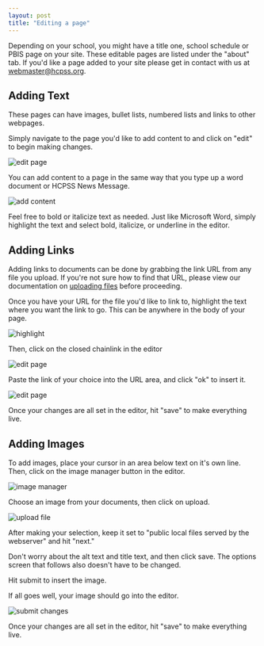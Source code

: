 ```yaml
---
layout: post
title: "Editing a page"
---
```


Depending on your school, you might have a title one, school schedule or PBIS page on your site. These editable pages are listed under the "about" tab. If you'd like a page added to your site please get in contact with us at [webmaster@hcpss.org](mailto:webmaster@hcpss.org).

## Adding Text

These pages can have images, bullet lists, numbered lists and links to other webpages.

Simply navigate to the page you'd like to add content to and click on "edit" to begin making changes. 

![edit page](/schoolsites-help/images/pages/edit.png)

You can add content to a page in the same way that you type up a word document or HCPSS News Message.

<a name="wysiwyg"></a>

![add content](/schoolsites-help/images/pages/page-wysiwyg.png)

Feel free to bold or italicize text as needed. Just like Microsoft Word, simply highlight the text and select bold, italicize, or underline in the editor.

## Adding Links

Adding links to documents can be done by grabbing the link URL from any file you upload. If you're not sure how to find that URL, please view our documentation on [uploading files](/schoolsites-help/2014/07/15/uploading-files/) before proceeding.

Once you have your URL for the file you'd like to link to, highlight the text where you want the link to go. This can be anywhere in the body of your page.

![highlight](/schoolsites-help/images/pages/highlight-text.png)

Then, click on the closed chainlink in the editor

![edit page](/schoolsites-help/images/pages/link-editor.png)

Paste the link of your choice into the URL area, and click "ok" to insert it. 

![edit page](/schoolsites-help/images/pages/insert-link.png)

Once your changes are all set in the editor, hit "save" to make everything live. 

## Adding Images

To add images, place your cursor in an area below text on it's own line. Then, click on the image manager button in the editor. 

![image manager](/schoolsites-help/images/pages/image-manager.png)

Choose an image from your documents, then click on upload. 

![upload file](/schoolsites-help/images/pages/upload-file.png)

After making your selection, keep it set to "public local files served by the webserver" and hit "next."

Don't worry about the alt text and title text, and then click save. The options screen that follows also doesn't have to be changed. 

Hit submit to insert the image. 

If all goes well, your image should go into the editor.

![submit changes](/schoolsites-help/images/pages/submitted-image.png)

Once your changes are all set in the editor, hit "save" to make everything live.